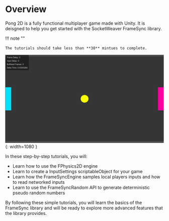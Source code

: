 # **Overview**

Pong 2D is a fully functional multiplayer game made with Unity. It is deisgned to help you get started with the SocketWeaver FrameSync library.

!!! note ""

    The tutorials should take less than **30** mintues to complete.

![img](./../../assets/pong2d/offline.gif){: width=1080 }

In these step-by-step tutorials, you will:

- Learn how to use the FPhysics2D engine
- Learn to create a InputSettings scriptableObject for your game
- Learn how the FrameSyncEngine samples local players inputs and how to read networked inputs
- Learn to use the FrameSyncRandom API to generate deterministic pseudo random numbers

By following these simple tutorials, you will learn the basics of the FrameSync library and will be ready to explore more advanced features that the library provides.